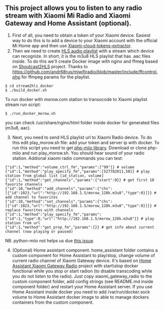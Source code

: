 ## This project allows you to listen to any radio stream with Xiaomi Mi Radio and Xiaomi Gateway and Home Assistant (optional).

1. First of all, you need to obtain a token of your Xiaomi device.
Easiest way to do this is to add a device to your Xiaomi account with the official Mi Home app and then use [Xiaomi-cloud-tokens-extractor](https://github.com/PiotrMachowski/Xiaomi-cloud-tokens-extractor).
2. Then we need to create [HLS audio playlist](https://developer.apple.com/documentation/http_live_streaming/example_playlists_for_http_live_streaming) with a stream which device can recognize. In short, it is the m3u8 HLS playlist that has .aac files inside. To do this we'll create Docker image with nginx and ffmeg based on [Shoutcast2HLS](https://github.com/dehy/shoutcast2hls) project. Thanks to https://github.com/andr68rus/miwifiradio/blob/master/include/ffcontrol.php for ffmpeg params for the playlist.

```
$ cd stream2hls_docker
$ ./build_docker.sh
```

To run docker with morow.com station to transocode to Xiaomi playlist stream run script:

```
$ ./run_docker_morow.sh
```

you can check /usr/share/nginx/html folder inside docker for generated files (m3u8, aac). 

3. Next, you need to send HLS playlist url to Xiaomi Radio device. To do this edit play_morow.sh file: add your token and server ip with docker. To run this script you need to get [php-miio library](https://github.com/skysilver-lab/php-miio). Download or clone php-miio and run play_morow.sh. You should hear sound of your radio station. Addional xiaomi radio commands you can test:

```
{"id":1,"method":"volume_ctrl_fm","params":["99"]} # volume
{"id":1,"method":"play_specify_fm","params":[527782011,50]} # play station from global list [id_station, volume]
{"id":1,"method":"get_channels","params":{"start":0}} # get first 10 favorite channels
{"id":10,"method":"add_channels","params":{"chs":[{"id":1023,"url":"http://192.168.1.5/morow_128k.m3u8","type":0}]}} # add channel to favorites
{"id":10,"method":"set_channels","params":{"chs":[{"id":1023,"url":"http://192.168.1.5/morow_128k.m3u8","type":0}]}} # replace favorites with channels
{"id":1,"method":"play_specify_fm","params":{"id":1,"type":0,"url":"http://192.168.1.5/morow_128k.m3u8"}} # play station from url
{"id":1,"method":"get_prop_fm","params":{}} # get info about current channel (now playing or paused)
```

NB. python-miio not helps us due [this issue](https://github.com/rytilahti/python-miio/issues/629).

4. (Optional) Home assistant component. home_assistant folder contains a custom component for Home Assistant to play/stop, change volume of current radio channel of Xiaomi Gateway device. It's based on [Home Assistant Xiaomi Gateway Radio](https://github.com/h4v1nfun/xiaomi_miio_gateway) project with start\stop docker functional while you stop or start radion (to disable transcoding while you do not listen to the radio). Just copy xiaomi_gateway_radio to the custom component folder, add config strings (see README.md inside component folder) and restart your Home Assistant server. If you use Home Assistant inside docker you need to add /var/run/docker.sock volume to Home Assistant docker image to able to manage dockers containers from the custom component.